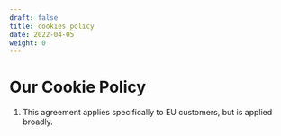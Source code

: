 ```yaml
---
draft: false
title: cookies policy
date: 2022-04-05
weight: 0
---
```


# Our Cookie Policy

1. This agreement applies specifically to EU customers, but is applied broadly.